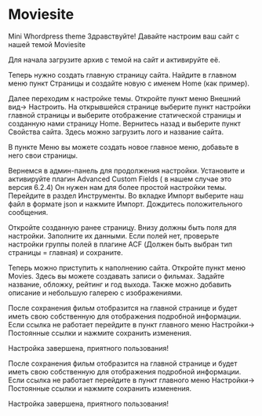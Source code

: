 # Moviesite
Mini Whordpress theme
Здравствуйте!
Давайте настроим ваш сайт с нашей темой Moviesite

Для начала загрузите архив с темой на сайт и активируйте её.

Теперь нужно создать главную страницу сайта. Найдите в главном меню пункт Страницы и создайте новую с именем Home (как пример).

Далее переходим к настройке темы. Откройте пункт меню Внешний вид-> Настроить. 
На открывшейся странице выберите пункт настройки главной страницы  и выберите отображение статической страницы и созданную нами страницу Home.
Вернитесь назад и выберите пункт Свойства сайта.
Здесь можно загрузить лого и название сайта.

В пункте Меню вы можете создать новое главное меню, добавьте в него свои страницы.

Вернемся в админ-панель для продолжения настройки.
Установите и активируйте плагин Advanced Custom Fields ( в нашем случае это версия 6.2.4) Он нужен нам для более простой настройки темы.
Перейдите в раздел Инструменты.
Во вкладке Импорт выберите наш файл в формате json  и нажмите Импорт.  Дождитесь положительного сообщения.

Откройте созданную ранее страницу. Внизу должны быть поля для настройки. Заполните их данными. Если полей нет, проверьте настройки группы полей в плагине ACF (Должен быть выбран тип страницы = главная) и сохраните.

Теперь можно приступить к наполнению сайта. Откройте пункт меню Movies. Здесь вы можете создавать записи о фильмах. Задайте название, обложку, рейтинг и год выхода. Также можно добавить описание и небольшую галерею с изображениями. 

После сохранения фильм отобразится на главной странице и будет иметь свою собственную для отображения подробной информации. Если ссылка не работает перейдите в пункт главного меню Настройки-> Постоянные ссылки и нажмите сохранить изменения. 

Настройка завершена, приятного пользования!

После сохранения фильм отобразится на главной странице и будет иметь свою собственную для отображения подробной информации. Если ссылка не работает перейдите в пункт главного меню Настройки-> Постоянные ссылки и нажмите сохранить изменения. 

Настройка завершена, приятного пользования!
